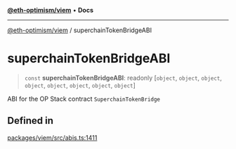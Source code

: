 [**@eth-optimism/viem**](../README.md) • **Docs**

***

[@eth-optimism/viem](../README.md) / superchainTokenBridgeABI

# superchainTokenBridgeABI

> `const` **superchainTokenBridgeABI**: readonly [`object`, `object`, `object`, `object`, `object`, `object`, `object`, `object`]

ABI for the OP Stack contract `SuperchainTokenBridge`

## Defined in

[packages/viem/src/abis.ts:1411](https://github.com/ethereum-optimism/ecosystem/blob/ab77241754eb52e5f63719e48141efd7250e972b/packages/viem/src/abis.ts#L1411)
